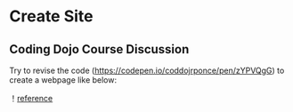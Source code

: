 # Create Site

## Coding Dojo Course Discussion

Try to revise the code (https://codepen.io/coddojrponce/pen/zYPVQgG) to create a webpage like below:

！[reference](./reference.png)
